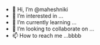 - 👋 Hi, I’m @maheshniki
- 👀 I’m interested in ...
- 🌱 I’m currently learning ...
- 💞️ I’m looking to collaborate on ...
- 📫 How to reach me ...bbbb

<!---
maheshniki/maheshniki is a ✨ special ✨ repository because its `README.md` (this file) appears on your GitHub profile.
You can click the Preview link to take a look at your changes.
--->
